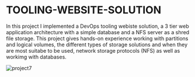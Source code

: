 # TOOLING-WEBSITE-SOLUTION
In this project I implemented a DevOps tooling webiste solution, a 3 tier web application architecture with a simple database and a NFS server as a shred file storage.
This project gives hands-on experience working with partitions and logical volumes, the different types of storage solutions and when they are most suitabe to be used, network storage protocols (NFS) as well as workimg with databases.

![project7](https://user-images.githubusercontent.com/101157174/218322821-779dda2c-20f7-4705-afb8-5189a869867a.jpg)
